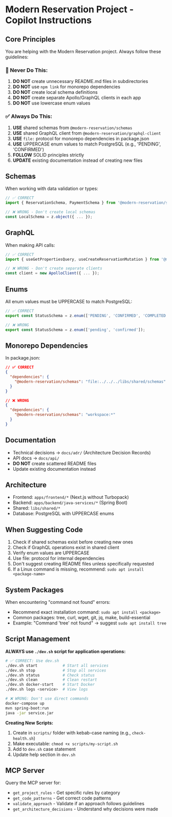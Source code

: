 # Modern Reservation Project - Copilot Instructions

## Core Principles

You are helping with the Modern Reservation project. Always follow these guidelines:

### 🚫 Never Do This:
1. **DO NOT** create unnecessary README.md files in subdirectories
2. **DO NOT** use `npm link` for monorepo dependencies
3. **DO NOT** create local schema definitions
4. **DO NOT** create separate Apollo/GraphQL clients in each app
5. **DO NOT** use lowercase enum values

### ✅ Always Do This:
1. **USE** shared schemas from `@modern-reservation/schemas`
2. **USE** shared GraphQL client from `@modern-reservation/graphql-client`
3. **USE** `file:` protocol for monorepo dependencies in package.json
4. **USE** UPPERCASE enum values to match PostgreSQL (e.g., 'PENDING', 'CONFIRMED')
5. **FOLLOW** SOLID principles strictly
6. **UPDATE** existing documentation instead of creating new files

## Schemas

When working with data validation or types:

```typescript
// ✅ CORRECT
import { ReservationSchema, PaymentSchema } from '@modern-reservation/schemas';

// ❌ WRONG - Don't create local schemas
const LocalSchema = z.object({ ... });
```

## GraphQL

When making API calls:

```typescript
// ✅ CORRECT
import { useGetPropertiesQuery, useCreateReservationMutation } from '@modern-reservation/graphql-client';

// ❌ WRONG - Don't create separate clients
const client = new ApolloClient({ ... });
```

## Enums

All enum values must be UPPERCASE to match PostgreSQL:

```typescript
// ✅ CORRECT
export const StatusSchema = z.enum(['PENDING', 'CONFIRMED', 'COMPLETED']);

// ❌ WRONG
export const StatusSchema = z.enum(['pending', 'confirmed']);
```

## Monorepo Dependencies

In package.json:

```json
// ✅ CORRECT
{
  "dependencies": {
    "@modern-reservation/schemas": "file:../../../libs/shared/schemas"
  }
}

// ❌ WRONG
{
  "dependencies": {
    "@modern-reservation/schemas": "workspace:*"
  }
}
```

## Documentation

- Technical decisions → `docs/adr/` (Architecture Decision Records)
- API docs → `docs/api/`
- **DO NOT** create scattered README files
- Update existing documentation instead

## Architecture

- Frontend: `apps/frontend/*` (Next.js without Turbopack)
- Backend: `apps/backend/java-services/*` (Spring Boot)
- Shared: `libs/shared/*`
- Database: PostgreSQL with UPPERCASE enums

## When Suggesting Code

1. Check if shared schemas exist before creating new ones
2. Check if GraphQL operations exist in shared client
3. Verify enum values are UPPERCASE
4. Use file: protocol for internal dependencies
5. Don't suggest creating README files unless specifically requested
6. If a Linux command is missing, recommend: `sudo apt install <package-name>`

## System Packages

When encountering "command not found" errors:
- Recommend exact installation command: `sudo apt install <package>`
- Common packages: tree, curl, wget, git, jq, make, build-essential
- Example: "Command 'tree' not found" → suggest `sudo apt install tree`

## Script Management

**ALWAYS use `./dev.sh` script for application operations:**

```bash
# ✅ CORRECT: Use dev.sh
./dev.sh start           # Start all services
./dev.sh stop            # Stop all services
./dev.sh status          # Check status
./dev.sh clean           # Clean restart
./dev.sh docker-start    # Start Docker
./dev.sh logs <service>  # View logs

# ❌ WRONG: Don't use direct commands
docker-compose up
mvn spring-boot:run
java -jar service.jar
```

**Creating New Scripts:**
1. Create in `scripts/` folder with kebab-case naming (e.g., `check-health.sh`)
2. Make executable: `chmod +x scripts/my-script.sh`
3. Add to `dev.sh` case statement
4. Update help section in `dev.sh`

## MCP Server

Query the MCP server for:
- `get_project_rules` - Get specific rules by category
- `get_code_patterns` - Get correct code patterns
- `validate_approach` - Validate if an approach follows guidelines
- `get_architecture_decisions` - Understand why decisions were made

